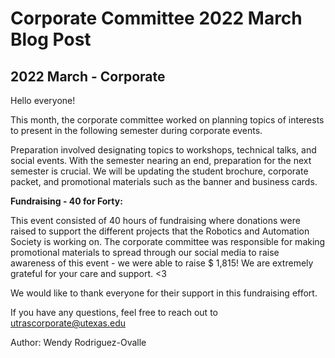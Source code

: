 # Corporate Committee 2022 March Blog Post
## 2022 March - Corporate

Hello everyone!  

This month, the corporate committee worked on planning topics of interests to present in the following semester during corporate events.

Preparation involved designating topics to workshops, technical talks, and social events. With the semester nearing an end, preparation for the next semester is crucial. We will be updating the student brochure, corporate packet, and promotional materials such as the banner and business cards. 


**Fundraising - 40 for Forty:**

This event consisted of 40 hours of fundraising where donations were raised to support the different projects that the Robotics and Automation Society is working on. The corporate committee was responsible for making promotional materials to spread through our social media to raise awareness of this event - we were able to raise $ 1,815! We are extremely grateful for your care and support. <3 

We would like to thank everyone for their support in this fundraising effort. 

If you have any questions, feel free to reach out to utrascorporate@utexas.edu 

Author: Wendy Rodriguez-Ovalle